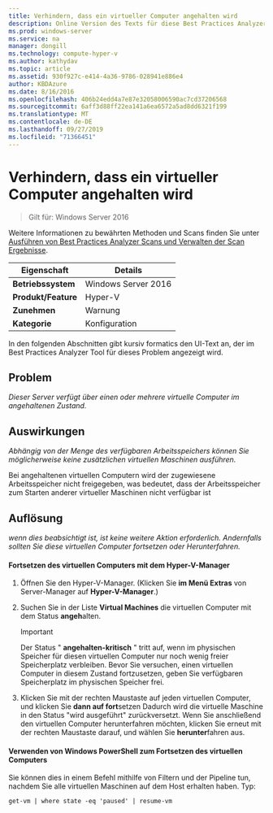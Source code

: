```yaml
---
title: Verhindern, dass ein virtueller Computer angehalten wird
description: Online Version des Texts für diese Best Practices Analyzer Regel.
ms.prod: windows-server
ms.service: na
manager: dongill
ms.technology: compute-hyper-v
ms.author: kathydav
ms.topic: article
ms.assetid: 930f927c-e414-4a36-9786-028941e886e4
author: KBDAzure
ms.date: 8/16/2016
ms.openlocfilehash: 406b24edd4a7e87e32058006590ac7cd37206568
ms.sourcegitcommit: 6aff3d88ff22ea141a6ea6572a5ad8dd6321f199
ms.translationtype: MT
ms.contentlocale: de-DE
ms.lasthandoff: 09/27/2019
ms.locfileid: "71366451"
---
```

# <a name="avoid-pausing-a-virtual-machine"></a>Verhindern, dass ein virtueller Computer angehalten wird

>Gilt für: Windows Server 2016

Weitere Informationen zu bewährten Methoden und Scans finden Sie unter [Ausführen von Best Practices Analyzer Scans und Verwalten der Scan Ergebnisse](https://go.microsoft.com/fwlink/p/?LinkID=223177).
  
|Eigenschaft|Details|  
|-|-|  
|**Betriebssystem**|Windows Server 2016|  
|**Produkt/Feature**|Hyper-V|  
|**Zunehmen**|Warnung|  
|**Kategorie**|Konfiguration|  

In den folgenden Abschnitten gibt kursiv formatics den UI-Text an, der im Best Practices Analyzer Tool für dieses Problem angezeigt wird.

## <a name="issue"></a>Problem  
  
*Dieser Server verfügt über einen oder mehrere virtuelle Computer im angehaltenen Zustand.*  
  
## <a name="impact"></a>Auswirkungen  
  
*Abhängig von der Menge des verfügbaren Arbeitsspeichers können Sie möglicherweise keine zusätzlichen virtuellen Maschinen ausführen.*  
  
Bei angehaltenen virtuellen Computern wird der zugewiesene Arbeitsspeicher nicht freigegeben, was bedeutet, dass der Arbeitsspeicher zum Starten anderer virtueller Maschinen nicht verfügbar ist  
  
## <a name="resolution"></a>Auflösung  
  
*wenn dies beabsichtigt ist, ist keine weitere Aktion erforderlich. Andernfalls sollten Sie diese virtuellen Computer fortsetzen oder Herunterfahren.*  
  
#### <a name="use-hyper-v-manager-to-resume-the-virtual-machine"></a>Fortsetzen des virtuellen Computers mit dem Hyper-V-Manager  
  
1.  Öffnen Sie den Hyper-V-Manager. (Klicken Sie **im Menü Extras** von Server-Manager auf **Hyper-V-Manager**.)  
  
2.  Suchen Sie in der Liste **Virtual Machines** die virtuellen Computer mit dem Status **angeh**alten.  
  
    > [!IMPORTANT]  
    > Der Status " **angehalten-kritisch** " tritt auf, wenn im physischen Speicher für diesen virtuellen Computer nur noch wenig freier Speicherplatz verbleiben. Bevor Sie versuchen, einen virtuellen Computer in diesem Zustand fortzusetzen, geben Sie verfügbaren Speicherplatz im physischen Speicher frei.  
  
3.  Klicken Sie mit der rechten Maustaste auf jeden virtuellen Computer, und klicken Sie **dann auf fort**setzen Dadurch wird die virtuelle Maschine in den Status "wird ausgeführt" zurückversetzt. Wenn Sie anschließend den virtuellen Computer herunterfahren möchten, klicken Sie erneut mit der rechten Maustaste darauf, und wählen Sie **herunter**fahren aus.  
  
#### <a name="use-windows-powershell-to-resume-the-virtual-machine"></a>Verwenden von Windows PowerShell zum Fortsetzen des virtuellen Computers  
  
Sie können dies in einem Befehl mithilfe von Filtern und der Pipeline tun, nachdem Sie alle virtuellen Maschinen auf dem Host erhalten haben. Typ:  
  
```  
get-vm | where state -eq 'paused' | resume-vm  
```  
  


